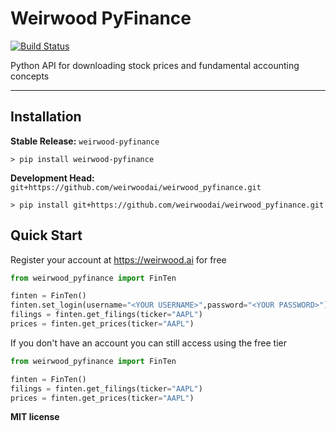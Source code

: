 # Weirwood PyFinance

[![Build Status](https://github.com/weirwoodai/weirwood_pyfinance/workflows/Build%20Main/badge.svg)](https://github.com/weirwoodai/weirwood_pyfinance/actions)

Python API for downloading stock prices and fundamental accounting concepts

---

## Installation

**Stable Release:** `weirwood-pyfinance`<br>

```console
> pip install weirwood-pyfinance
```

**Development Head:** `git+https://github.com/weirwoodai/weirwood_pyfinance.git`

```console
> pip install git+https://github.com/weirwoodai/weirwood_pyfinance.git
```

## Quick Start

Register your account at https://weirwood.ai for free

```python
from weirwood_pyfinance import FinTen

finten = FinTen()
finten.set_login(username="<YOUR USERNAME>",password="<YOUR PASSWORD>")
filings = finten.get_filings(ticker="AAPL")
prices = finten.get_prices(ticker="AAPL")
```

If you don't have an account you can still access using the free tier

```python
from weirwood_pyfinance import FinTen

finten = FinTen()
filings = finten.get_filings(ticker="AAPL")
prices = finten.get_prices(ticker="AAPL")
```

**MIT license**
